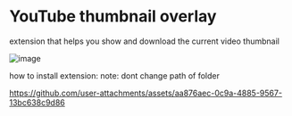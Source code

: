 # YouTube thumbnail overlay
extension that helps you show and download the current video thumbnail

![image](https://github.com/user-attachments/assets/e5fccb0f-f9ab-42f5-8ecc-8ae078fb63f7)

how to install extension:
note: dont change path of folder

https://github.com/user-attachments/assets/aa876aec-0c9a-4885-9567-13bc638c9d86

